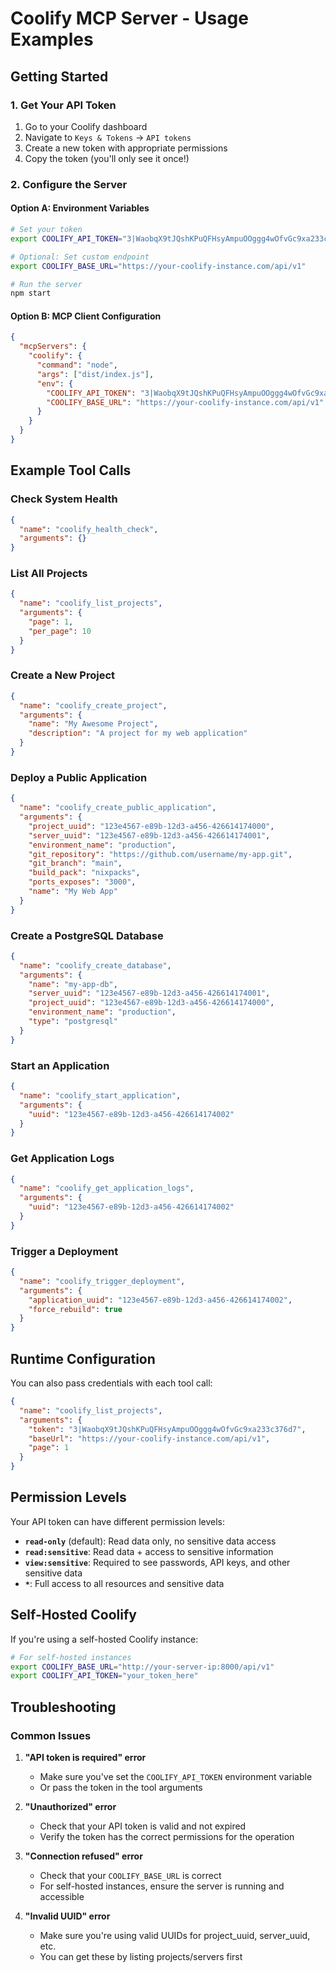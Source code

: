# Coolify MCP Server - Usage Examples

## Getting Started

### 1. Get Your API Token

1. Go to your Coolify dashboard
2. Navigate to `Keys & Tokens` → `API tokens`
3. Create a new token with appropriate permissions
4. Copy the token (you'll only see it once!)

### 2. Configure the Server

#### Option A: Environment Variables
```bash
# Set your token
export COOLIFY_API_TOKEN="3|WaobqX9tJQshKPuQFHsyAmpuOOggg4wOfvGc9xa233c376d7"

# Optional: Set custom endpoint
export COOLIFY_BASE_URL="https://your-coolify-instance.com/api/v1"

# Run the server
npm start
```

#### Option B: MCP Client Configuration
```json
{
  "mcpServers": {
    "coolify": {
      "command": "node",
      "args": ["dist/index.js"],
      "env": {
        "COOLIFY_API_TOKEN": "3|WaobqX9tJQshKPuQFHsyAmpuOOggg4wOfvGc9xa233c376d7",
        "COOLIFY_BASE_URL": "https://your-coolify-instance.com/api/v1"
      }
    }
  }
}
```

## Example Tool Calls

### Check System Health
```json
{
  "name": "coolify_health_check",
  "arguments": {}
}
```

### List All Projects
```json
{
  "name": "coolify_list_projects",
  "arguments": {
    "page": 1,
    "per_page": 10
  }
}
```

### Create a New Project
```json
{
  "name": "coolify_create_project",
  "arguments": {
    "name": "My Awesome Project",
    "description": "A project for my web application"
  }
}
```

### Deploy a Public Application
```json
{
  "name": "coolify_create_public_application",
  "arguments": {
    "project_uuid": "123e4567-e89b-12d3-a456-426614174000",
    "server_uuid": "123e4567-e89b-12d3-a456-426614174001",
    "environment_name": "production",
    "git_repository": "https://github.com/username/my-app.git",
    "git_branch": "main",
    "build_pack": "nixpacks",
    "ports_exposes": "3000",
    "name": "My Web App"
  }
}
```

### Create a PostgreSQL Database
```json
{
  "name": "coolify_create_database",
  "arguments": {
    "name": "my-app-db",
    "server_uuid": "123e4567-e89b-12d3-a456-426614174001",
    "project_uuid": "123e4567-e89b-12d3-a456-426614174000",
    "environment_name": "production",
    "type": "postgresql"
  }
}
```

### Start an Application
```json
{
  "name": "coolify_start_application",
  "arguments": {
    "uuid": "123e4567-e89b-12d3-a456-426614174002"
  }
}
```

### Get Application Logs
```json
{
  "name": "coolify_get_application_logs",
  "arguments": {
    "uuid": "123e4567-e89b-12d3-a456-426614174002"
  }
}
```

### Trigger a Deployment
```json
{
  "name": "coolify_trigger_deployment",
  "arguments": {
    "application_uuid": "123e4567-e89b-12d3-a456-426614174002",
    "force_rebuild": true
  }
}
```

## Runtime Configuration

You can also pass credentials with each tool call:

```json
{
  "name": "coolify_list_projects",
  "arguments": {
    "token": "3|WaobqX9tJQshKPuQFHsyAmpuOOggg4wOfvGc9xa233c376d7",
    "baseUrl": "https://your-coolify-instance.com/api/v1",
    "page": 1
  }
}
```

## Permission Levels

Your API token can have different permission levels:

- **`read-only`** (default): Read data only, no sensitive data access
- **`read:sensitive`**: Read data + access to sensitive information  
- **`view:sensitive`**: Required to see passwords, API keys, and other sensitive data
- **`*`**: Full access to all resources and sensitive data

## Self-Hosted Coolify

If you're using a self-hosted Coolify instance:

```bash
# For self-hosted instances
export COOLIFY_BASE_URL="http://your-server-ip:8000/api/v1"
export COOLIFY_API_TOKEN="your_token_here"
```

## Troubleshooting

### Common Issues

1. **"API token is required" error**
   - Make sure you've set the `COOLIFY_API_TOKEN` environment variable
   - Or pass the token in the tool arguments

2. **"Unauthorized" error**
   - Check that your API token is valid and not expired
   - Verify the token has the correct permissions for the operation

3. **"Connection refused" error**
   - Check that your `COOLIFY_BASE_URL` is correct
   - For self-hosted instances, ensure the server is running and accessible

4. **"Invalid UUID" error**
   - Make sure you're using valid UUIDs for project_uuid, server_uuid, etc.
   - You can get these by listing projects/servers first
